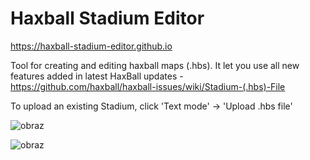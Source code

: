 # Haxball Stadium Editor
https://haxball-stadium-editor.github.io  
  
Tool for creating and editing haxball maps (.hbs). It let you use all new features added in latest HaxBall updates - https://github.com/haxball/haxball-issues/wiki/Stadium-(.hbs)-File  
  
To upload an existing Stadium, click 'Text mode' -> 'Upload .hbs file'  
  
![obraz](https://user-images.githubusercontent.com/63745771/161965199-9214a61c-bb47-495d-a4a8-ff26d294c398.png)
  
![obraz](https://user-images.githubusercontent.com/63745771/161965266-0189a302-e06e-4e96-81db-07b765257440.png)

